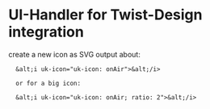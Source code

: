 # UI-Handler for Twist-Design integration

create a new icon as SVG output about:

      &alt;i uk-icon="uk-icon: onAir">&alt;/i>

      or for a big icon:

      &alt;i uk-icon="uk-icon: onAir; ratio: 2">&alt;/i>
